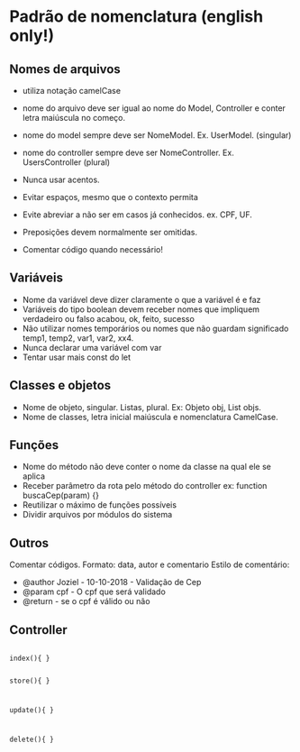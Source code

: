 # Padrão de nomenclatura (english only!)

## Nomes de arquivos
* utiliza notação camelCase
* nome do arquivo deve ser igual ao nome do Model, Controller e conter letra maiúscula no começo.
* nome do model sempre deve ser NomeModel. Ex. UserModel. (singular)
* nome do controller sempre deve ser NomeController. Ex. UsersController (plural)

* Nunca usar acentos.

* Evitar espaços, mesmo que o contexto permita
* Evite abreviar a não ser em casos já conhecidos. ex. CPF, UF.
* Preposições devem normalmente ser omitidas.
* Comentar código quando necessário!

## Variáveis
* Nome da variável deve dizer claramente o que a variável é e faz
* Variáveis do tipo boolean devem receber nomes que impliquem verdadeiro ou falso acabou, ok, feito, sucesso
* Não utilizar nomes temporários ou nomes que não guardam significado temp1, temp2, var1, var2, xx4.
* Nunca declarar uma variável com var
* Tentar usar mais const do let

## Classes e objetos
* Nome de objeto, singular. Listas, plural. Ex: Objeto obj, List<Objeto> objs.
* Nome de classes, letra inicial maiúscula e nomenclatura CamelCase.

## Funções
* Nome do método não deve conter o nome da classe na qual ele se aplica
* Receber parâmetro da rota pelo método do controller ex: function buscaCep(param) {}
* Reutilizar o máximo de funções possíveis
* Dividir arquivos por módulos do sistema

## Outros
Comentar códigos. Formato: data, autor e comentario
Estilo de comentário: 
 * @author Joziel - 10-10-2018 - Validação de Cep
 * @param cpf - O cpf que será validado
 * @return - se o cpf é válido ou não

## Controller
<code>
index(){ }

store(){ }

update(){ }

delete(){ }

</code>

